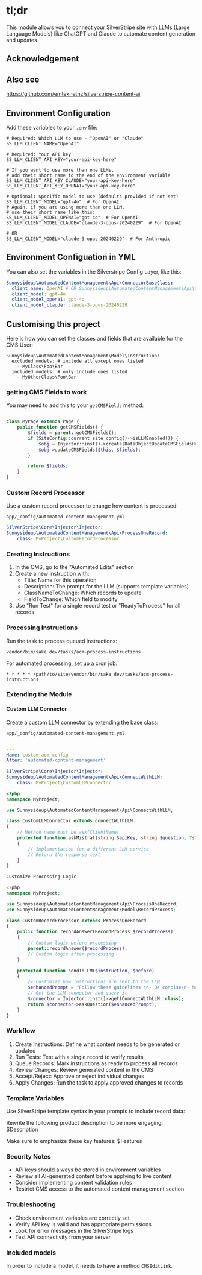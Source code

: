 # tl;dr

This module allows you to connect your SilverStripe site with LLMs (Large Language Models) like ChatGPT and Claude to automate content generation and updates.

## Acknowledgement


## Also see

https://github.com/emteknetnz/silverstripe-content-ai


## Environment Configuration

Add these variables to your `.env` file:

```shell
# Required: Which LLM to use - "OpenAI" or "Claude"
SS_LLM_CLIENT_NAME="OpenAI"

# Required: Your API key
SS_LLM_CLIENT_API_KEY="your-api-key-here"

# If you want to use more than one LLMs, 
# add their short name to the end of the environment variable
SS_LLM_CLIENT_API_KEY_CLAUDE="your-api-key-here"
SS_LLM_CLIENT_API_KEY_OPENAI="your-api-key-here"

# Optional: Specific model to use (defaults provided if not set)
SS_LLM_CLIENT_MODEL="gpt-4o"  # For OpenAI
# Again, if you are using more than one LLM, 
# use their short name like this:
SS_LLM_CLIENT_MODEL_OPENAI="gpt-4o"  # For OpenAI
SS_LLM_CLIENT_MODEL_CLAUDE="claude-3-opus-20240229"  # For OpenAI

# OR
SS_LLM_CLIENT_MODEL="claude-3-opus-20240229"  # For Anthropic
```

## Environment Configuation in YML

You can also set the variables in the Silverstripe Config Layer, like this:

```yml
Sunnysideup\AutomatedContentManagement\Api\ConnectorBaseClass:
  client_name: OpenAI # OR Sunnysideup\AutomatedContentManagement\Api\Connectors\OpenAIConnector
  client_model: gpt-4o
  client_model_openai: gpt-4o
  client_model_claude: claude-3-opus-20240229

```

## Customising this project

Here is how you can set the classes and fields that are available for the CMS User:

```
Sunnysideup\AutomatedContentManagement\Model\Instruction:
  excluded_models: # include all except ones listed
    - MyClass\Foo\Bar
  included_models: # only include ones listed
    - MyOtherClass\Foo\Bar

```

### getting CMS Fields to work

You may need to add this to your `getCMSFields` method:

```php

class MyPage extends Page {
    public function getCMSFields() {
        $fields = parent::getCMSFields();
        if (SiteConfig::current_site_config()->isLLMEnabled()) {
            $obj = Injector::inst()->create(DataObjectUpdateCMSFieldsHelper::class);
            $obj->updateCMSFields($this, $fields);
        }

        return $fields;
    }
}

```

### Custom Record Processor

Use a custom record processor to change how content is processed:

`app/_config/automated-content-management.yml`

```yml
SilverStripe\Core\Injector\Injector:
Sunnysideup\AutomatedContentManagement\Api\ProcessOneRecord:
    class: MyProject\CustomRecordProcessor
```

### Creating Instructions

1. In the CMS, go to the "Automated Edits" section
2. Create a new instruction with:
    - Title: Name for this operation
    - Description: The prompt for the LLM (supports template variables)
    - ClassNameToChange: Which records to update
    - FieldToChange: Which field to modify
3. Use "Run Test" for a single record test or "ReadyToProcess" for all records

### Processing Instructions

Run the task to process queued instructions:

`vendor/bin/sake dev/tasks/acm-process-instructions`

For automated processing, set up a cron job:

```shell
* * * * * /path/to/site/vendor/bin/sake dev/tasks/acm-process-instructions
```

### Extending the Module

#### Custom LLM Connector

Create a custom LLM connector by extending the base class:

`app/_config/automated-content-management.yml`

```yml

---
Name: custom-acm-config
After: 'automated-content-management'
---
SilverStripe\Core\Injector\Injector:
Sunnysideup\AutomatedContentManagement\Api\ConnectWithLLM:
    class: MyProject\CustomLLMConnector
```

```php
<?php
namespace MyProject;

use Sunnysideup\AutomatedContentManagement\Api\ConnectWithLLM;

class CustomLLMConnector extends ConnectWithLLM
{
    // Method name must be ask{ClientName}
    protected function askMistral(string $apiKey, string $question, ?string $model = null): string
    {
        // Implementation for a different LLM service
        // Return the response text
    }
}

Customize Processing Logic

<?php
namespace MyProject;

use Sunnysideup\AutomatedContentManagement\Api\ProcessOneRecord;
use Sunnysideup\AutomatedContentManagement\Model\RecordProcess;

class CustomRecordProcessor extends ProcessOneRecord
{
    public function recordAnswer(RecordProcess $recordProcess)
    {
        // Custom logic before processing
        parent::recordAnswer($recordProcess);
        // Custom logic after processing
    }

    protected function sendToLLM($instruction, $before)
    {
        // Customize how instructions are sent to the LLM
        $enhancedPrompt = "Follow these guidelines:\n- Be concise\n- Maintain brand voice\n\n" . $instruction;
        // Get the LLM connector and query it
        $connector = Injector::inst()->get(ConnectWithLLM::class);
        return $connector->askQuestion($enhancedPrompt);
    }
}
```



### Workflow

1. Create Instructions: Define what content needs to be generated or updated
2. Run Tests: Test with a single record to verify results
3. Queue Records: Mark instructions as ready to process all records
4. Review Changes: Review generated content in the CMS
5. Accept/Reject: Approve or reject individual changes
6. Apply Changes: Run the task to apply approved changes to records

### Template Variables

Use SilverStripe template syntax in your prompts to include record data:

Rewrite the following product description to be more engaging:
$Description

Make sure to emphasize these key features: $Features

### Security Notes

- API keys should always be stored in environment variables
- Review all AI-generated content before applying to live content
- Consider implementing content validation rules
- Restrict CMS access to the automated content management section

### Troubleshooting

- Check environment variables are correctly set
- Verify API key is valid and has appropriate permissions
- Look for error messages in the SilverStripe logs
- Test API connectivity from your server

### Included models

In order to include a model, it needs to have a method `CMSEditLink`. 
